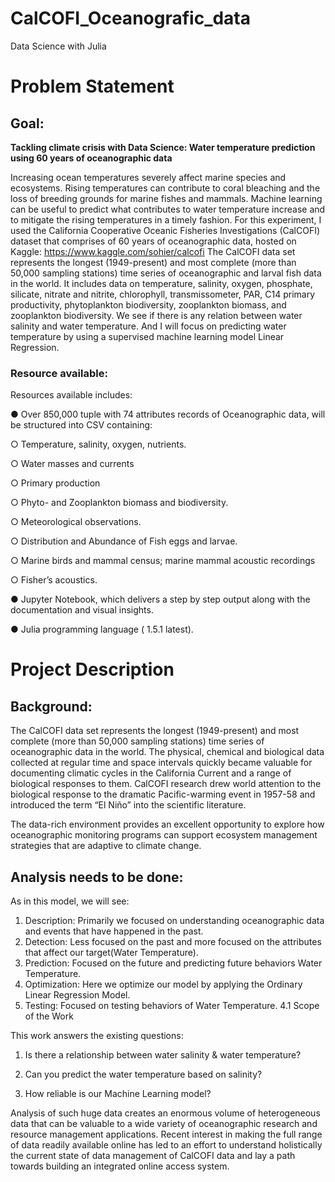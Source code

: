 # CalCOFI_Oceanografic_data
Data Science with Julia

# 	Problem Statement
## Goal:
**Tackling climate crisis with Data Science: Water temperature prediction using 60 years of oceanographic data**

Increasing ocean temperatures severely affect marine species and ecosystems. Rising temperatures can contribute to coral bleaching and the loss of breeding grounds for marine fishes and mammals. Machine learning can be useful to predict what contributes to water temperature increase and to mitigate the rising temperatures in a timely fashion.
For this experiment, I used the California Cooperative Oceanic Fisheries Investigations (CalCOFI) dataset that comprises of 60 years of oceanographic data, hosted on Kaggle: https://www.kaggle.com/sohier/calcofi
The CalCOFI data set represents the longest (1949-present) and most complete (more than 50,000 sampling stations) time series of oceanographic and larval fish data in the world. It includes data on temperature, salinity, oxygen, phosphate, silicate, nitrate and nitrite, chlorophyll, transmissometer, PAR, C14 primary productivity, phytoplankton biodiversity, zooplankton biomass, and zooplankton biodiversity. We see if there is any relation between water salinity and water temperature. And I will focus on predicting water temperature by using a supervised machine learning model Linear Regression. 


### Resource available:

Resources available includes:

●	Over 850,000 tuple with 74 attributes records of Oceanographic data, will be structured into CSV  containing:

○	Temperature, salinity, oxygen, nutrients.

○	Water masses and currents

○	Primary production

○	Phyto- and Zooplankton biomass and biodiversity.

○	Meteorological observations.

○	Distribution and Abundance of Fish eggs and larvae.

○	Marine birds and mammal census; marine mammal acoustic recordings

○	Fisher’s acoustics.
   

●	Jupyter Notebook, which delivers a step by step output along with the documentation and visual insights.

●	Julia programming language ( 1.5.1 latest).

# Project Description


## Background:

The CalCOFI data set represents the longest (1949-present) and most complete (more than 50,000 sampling stations) time series of oceanographic data in the world. The physical, chemical and biological data collected at regular time and space intervals quickly became valuable for documenting climatic cycles in the California Current and a range of biological responses to them. CalCOFI research drew world attention to the biological response to the dramatic Pacific-warming event in 1957-58 and introduced the term “El Niño” into the scientific literature.

The data-rich environment provides an excellent opportunity to explore how oceanographic monitoring programs can support ecosystem management strategies that are adaptive to climate change. 

## Analysis needs to be done:

As in this model, we will see:
1.	Description: Primarily we focused on understanding oceanographic data and events that have happened in the past.
2.	Detection: Less focused on the past and more focused on the attributes that affect our target(Water Temperature). 
3.	Prediction: Focused on the future and predicting future behaviors Water Temperature.
4.	Optimization: Here we optimize our model by applying the Ordinary Linear Regression Model.
5.	Testing: Focused on testing behaviors of Water Temperature. 
4.1	Scope of the Work


This work answers the existing questions:

1.	Is there a relationship between water salinity & water temperature? 

2.	Can you predict the water temperature based on salinity?

3.	How reliable is our Machine Learning model?

Analysis of such huge data creates an enormous volume of heterogeneous data that can be valuable to a wide variety of oceanographic research and resource management applications. Recent interest in making the full range of data readily available online has led to an effort to understand holistically the current state of data management of CalCOFI data and lay a path towards building an integrated online access system. 

